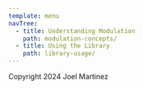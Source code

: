 ```yaml
---
template: menu
navTree:
  - title: Understanding Modulation
    path: modulation-concepts/
  - title: Using the Library
    path: library-usage/
---
```

Copyright 2024 Joel Martinez